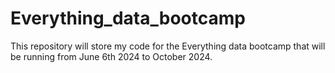 # Everything_data_bootcamp
This repository will store my code for the Everything data bootcamp that will be running from June 6th 2024 to October 2024. 
